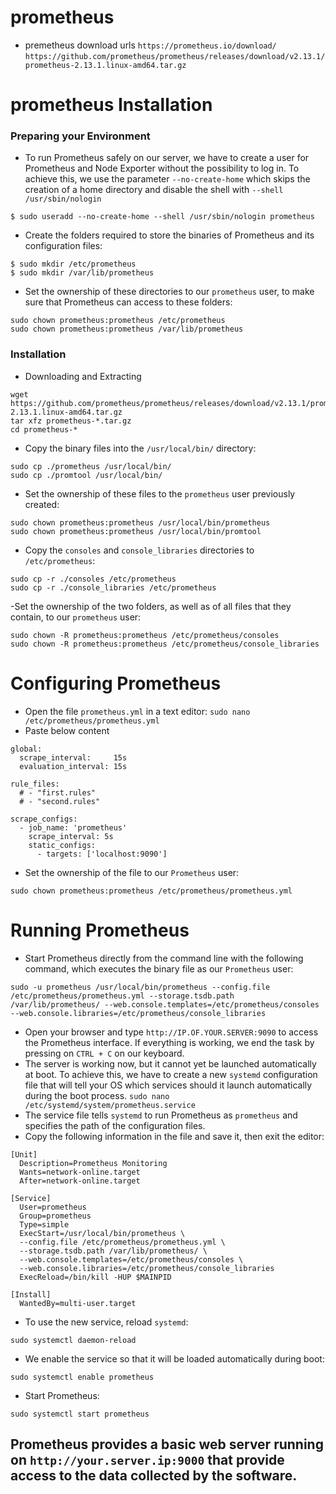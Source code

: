 # prometheus
- premetheus download urls
```https://prometheus.io/download/```
` https://github.com/prometheus/prometheus/releases/download/v2.13.1/prometheus-2.13.1.linux-amd64.tar.gz `

# prometheus Installation
### Preparing your Environment
- To run Prometheus safely on our server, we have to create a user for Prometheus and Node Exporter without the possibility to log in. To achieve this, we use the parameter `--no-create-home` which skips the creation of a home directory and disable the shell with `--shell /usr/sbin/nologin`
```
$ sudo useradd --no-create-home --shell /usr/sbin/nologin prometheus
```
- Create the folders required to store the binaries of Prometheus and its configuration files:
```
$ sudo mkdir /etc/prometheus
$ sudo mkdir /var/lib/prometheus
```
- Set the ownership of these directories to our `prometheus` user, to make sure that Prometheus can access to these folders:
```
sudo chown prometheus:prometheus /etc/prometheus
sudo chown prometheus:prometheus /var/lib/prometheus
```
### Installation
- Downloading and Extracting
```
wget  https://github.com/prometheus/prometheus/releases/download/v2.13.1/prometheus-2.13.1.linux-amd64.tar.gz
tar xfz prometheus-*.tar.gz
cd prometheus-*
```
- Copy the binary files into the `/usr/local/bin/` directory:
```
sudo cp ./prometheus /usr/local/bin/
sudo cp ./promtool /usr/local/bin/
```
- Set the ownership of these files to the `prometheus` user previously created:
```
sudo chown prometheus:prometheus /usr/local/bin/prometheus
sudo chown prometheus:prometheus /usr/local/bin/promtool
```
- Copy the `consoles` and `console_libraries` directories to `/etc/prometheus`:
```
sudo cp -r ./consoles /etc/prometheus
sudo cp -r ./console_libraries /etc/prometheus
```
-Set the ownership of the two folders, as well as of all files that they contain, to our `prometheus` user:
```
sudo chown -R prometheus:prometheus /etc/prometheus/consoles
sudo chown -R prometheus:prometheus /etc/prometheus/console_libraries
```
# Configuring Prometheus
- Open the file `prometheus.yml` in a text editor:
``` sudo nano /etc/prometheus/prometheus.yml ```
- Paste below content
```
global:
  scrape_interval:     15s
  evaluation_interval: 15s

rule_files:
  # - "first.rules"
  # - "second.rules"

scrape_configs:
  - job_name: 'prometheus'
    scrape_interval: 5s
    static_configs:
      - targets: ['localhost:9090']
```
- Set the ownership of the file to our `Prometheus` user:
```
sudo chown prometheus:prometheus /etc/prometheus/prometheus.yml
```
# Running Prometheus
- Start Prometheus directly from the command line with the following command, which executes the binary file as our `Prometheus` user:
```
sudo -u prometheus /usr/local/bin/prometheus --config.file /etc/prometheus/prometheus.yml --storage.tsdb.path /var/lib/prometheus/ --web.console.templates=/etc/prometheus/consoles --web.console.libraries=/etc/prometheus/console_libraries
```
- Open your browser and type `http://IP.OF.YOUR.SERVER:9090` to access the Prometheus interface. If everything is working, we end the task by pressing on `CTRL + C` on our keyboard.
- The server is working now, but it cannot yet be launched automatically at boot. To achieve this, we have to create a new `systemd` configuration file that will tell your OS which services should it launch automatically during the boot process.
```sudo nano /etc/systemd/system/prometheus.service```
- The service file tells `systemd` to run Prometheus as `prometheus` and specifies the path of the configuration files.
- Copy the following information in the file and save it, then exit the editor:
```
[Unit]
  Description=Prometheus Monitoring
  Wants=network-online.target
  After=network-online.target

[Service]
  User=prometheus
  Group=prometheus
  Type=simple
  ExecStart=/usr/local/bin/prometheus \
  --config.file /etc/prometheus/prometheus.yml \
  --storage.tsdb.path /var/lib/prometheus/ \
  --web.console.templates=/etc/prometheus/consoles \
  --web.console.libraries=/etc/prometheus/console_libraries
  ExecReload=/bin/kill -HUP $MAINPID

[Install]
  WantedBy=multi-user.target
```
- To use the new service, reload `systemd`:
```
sudo systemctl daemon-reload
```
- We enable the service so that it will be loaded automatically during boot:
```
sudo systemctl enable prometheus
```
- Start Prometheus:
```
sudo systemctl start prometheus
```
## Prometheus provides a basic web server running on `http://your.server.ip:9000` that provide access to the data collected by the software.
